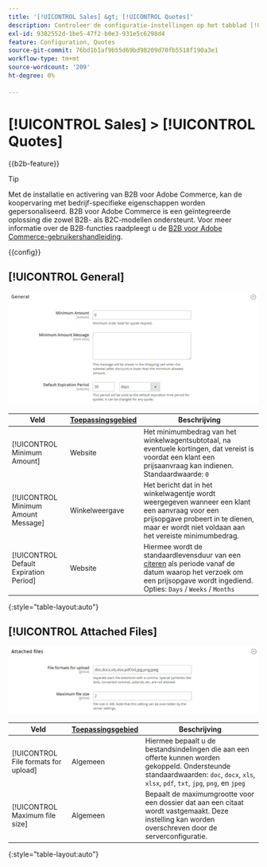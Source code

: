 ```yaml
---
title: '[!UICONTROL Sales] &gt; [!UICONTROL Quotes]'
description: Controleer de configuratie-instellingen op het tabblad [!UICONTROL Sales] &gt; [!UICONTROL Quotes] pagina van de Commerce Admin.
exl-id: 9382552d-1be5-47f2-b0e3-931e5c6298d4
feature: Configuration, Quotes
source-git-commit: 76bd1b1af9b55d69bd98209d70fb5518f190a3e1
workflow-type: tm+mt
source-wordcount: '209'
ht-degree: 0%

---
```


# [!UICONTROL Sales] > [!UICONTROL Quotes]

{{b2b-feature}}

>[!TIP]
>
>Met de installatie en activering van B2B voor Adobe Commerce, kan de koopervaring met bedrijf-specifieke eigenschappen worden gepersonaliseerd. B2B voor Adobe Commerce is een geïntegreerde oplossing die zowel B2B- als B2C-modellen ondersteunt. Voor meer informatie over de B2B-functies raadpleegt u de [B2B voor Adobe Commerce-gebruikershandleiding](https://experienceleague.adobe.com/docs/commerce-admin/b2b/introduction.html).

{{config}}

<!-- [Quotes](https://docs.magento.com/user-guide/sales/quotes.html) -->

## [!UICONTROL General]

![Algemeen](./assets/quotes-general.png)<!-- zoom -->

| Veld | [Toepassingsgebied](../../getting-started/websites-stores-views.md#scope-settings) | Beschrijving |
|--- |--- |--- |
| [!UICONTROL Minimum Amount] | Website | Het minimumbedrag van het winkelwagentsubtotaal, na eventuele kortingen, dat vereist is voordat een klant een prijsaanvraag kan indienen. Standaardwaarde: `0` |
| [!UICONTROL Minimum Amount Message] | Winkelweergave | Het bericht dat in het winkelwagentje wordt weergegeven wanneer een klant een aanvraag voor een prijsopgave probeert in te dienen, maar er wordt niet voldaan aan het vereiste minimumbedrag. |
| [!UICONTROL Default Expiration Period] | Website | Hiermee wordt de standaardlevensduur van een [citeren](../../b2b/quote-price-negotiation.md) als periode vanaf de datum waarop het verzoek om een prijsopgave wordt ingediend. Opties: `Days` / `Weeks` / `Months` |

{:style=&quot;table-layout:auto&quot;}

## [!UICONTROL Attached Files]

![Bijgevoegde bestanden](./assets/quotes-attached-files.png)<!-- zoom -->

| Veld | [Toepassingsgebied](../../getting-started/websites-stores-views.md#scope-settings) | Beschrijving |
|--- |--- |--- |
| [!UICONTROL File formats for upload] | Algemeen | Hiermee bepaalt u de bestandsindelingen die aan een offerte kunnen worden gekoppeld. Ondersteunde standaardwaarden: `doc`, `docx`, `xls`, `xlsx`, `pdf`, `txt`, `jpg`, `png`, en `jpeg` |
| [!UICONTROL Maximum file size] | Algemeen | Bepaalt de maximumgrootte voor een dossier dat aan een citaat wordt vastgemaakt. Deze instelling kan worden overschreven door de serverconfiguratie. |

{:style=&quot;table-layout:auto&quot;}

